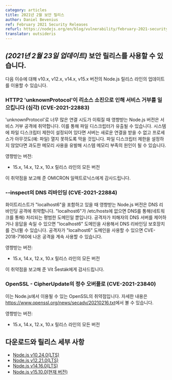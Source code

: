 ```yaml
---
category: articles
title: 2021년 2월 보안 릴리스
author: Daniel Bevenius
ref: February 2021 Security Releases
refurl: https://nodejs.org/en/blog/vulnerability/february-2021-security-releases
translator: outsideris
---
```


<!--
## _(Update 23-Feb-2021)_ Security releases available

Updates are now available for v10.x, v12.x, v14.x and v15.x Node.js release lines for the following issues.
-->

## _(2021년 2월 23일 업데이트)_ 보안 릴리스를 사용할 수 있습니다.

다음 이슈에 대해 v10.x, v12.x, v14.x, v15.x 버전의 Node.js 릴리스 라인의 업데이트를 이용할 수 있습니다.

<!--
### HTTP2 'unknownProtocol' cause Denial of Service by resource exhaustion (Critical) (CVE-2021-22883)

Affected Node.js versions are vulnerable to denial of service attacks when too many connection attempts with an 'unknownProtocol' are established. This leads to a leak of file descriptors. If a file descriptor limit is configured on the system, then the server is unable to accept new connections and prevent the process also from opening, e.g. a file. If no file descriptor limit is configured, then this lead to an excessive memory usage and cause the system to run out of memory.

Impacts:
* All versions of the 15.x, 14.x, 12.x and 10.x releases lines

Thank you to OMICRON electronics for reporting this vulnerability.
-->

### HTTP2 'unknownProtocol'이 리소스 소진으로 인해 서비스 거부를 일으킵니다 (심각) (CVE-2021-22883)

'unknownProtocol'로 너무 많은 연결 시도가 이뤄질 때 영향받는 Node.js 버전은 서비스 거부 공격에
취약합니다. 이를 통해 파일 디스크립터가 유출될 수 있습니다. 시스템에 파일 디스크립터 제한이 설정되어
있다면 서버는 새로운 연결을 받을 수 없고 프로세스가 아무것도(예: 파일) 열지 못하도록 막을 것입니다.
파일 디스크립터 제한을 설정하지 않았다면 과도한 메모리 사용을 유발해 시스템
메모리 부족의 원인이 될 수 있습니다.

영향받는 버전:
* 15.x, 14.x, 12.x, 10.x 릴리스 라인의 모든 버전

이 취약점을 보고해 준 OMICRON 일렉트로닉스에게 감사드립니다.

<!--
### DNS rebinding in --inspect (CVE-2021-22884)

Affected Node.js versions are vulnerable to a DNS rebinding attack when the whitelist includes “localhost6”. When “localhost6” is not present in /etc/hosts, it is just an ordinary domain that is resolved via DNS, i.e., over network. If the attacker controls the victim's DNS server or can spoof its responses, the DNS rebinding protection can be bypassed by using the “localhost6” domain. As long as the attacker uses the “localhost6” domain, they can still apply the attack described in CVE-2018-7160.

Impacts:
* All versions of the 15.x, 14.x, 12.x and 10.x releases lines

Thank you to Vít Šesták for reporting this vulnerability
-->

### --inspect의 DNS 리바인딩 (CVE-2021-22884)

화이트리스트가 "localhost6"을 포함하고 있을 때 영향받는 Node.js 버전은 DNS 리바인딩 공격에
취약합니다. "localhost6"가 /etc/hosts에 없으면 DNS를 통해(네트워크를 통해) 처리되는 평범한
도메인일 뿐입니다. 공격자가 피해자의 DNS 서버를 제어하거나 응답을 속일 수 있으면 "localhost6"
도메인을 사용해서 DNS 리바인딩 보호장치를 건너뛸 수 있습니다. 공격자가 "localhost6" 도메인을
사용할 수 있으면 CVE-2018-7160에 나온 공격을 계속 사용할 수 있습니다.

영향받는 버전:
* 15.x, 14.x, 12.x, 10.x 릴리스 라인의 모든 버전

이 취약점을 보고해 준 Vít Šesták에게 감사드립니다.

<!--
### OpenSSL - Integer overflow in CipherUpdate (CVE-2021-23840)

This is a vulnerability in OpenSSL which may be exploited through Node.js. You can read more about it in
https://www.openssl.org/news/secadv/20210216.txt

Impacts:
* All versions of the 15.x, 14.x, 12.x and 10.x releases lines
-->

### OpenSSL - CipherUpdate의 정수 오버플로 (CVE-2021-23840)

이는 Node.js에서 이용될 수 있는 OpenSSL의 취약점입니다.
자세한 내용은 <https://www.openssl.org/news/secadv/20210216.txt>에서 볼 수 있습니다.

영향받는 버전:
* 15.x, 14.x, 12.x, 10.x 릴리스 라인의 모든 버전

<!--
## Downloads and release details

* [Node.js v10.24.0 (LTS)](https://nodejs.org/en/blog/release/v10.24.0/)
* [Node.js v12.21.0 (LTS)](https://nodejs.org/en/blog/release/v12.21.0/)
* [Node.js v14.16.0 (LTS)](https://nodejs.org/en/blog/release/v14.16.0/)
* [Node.js v15.10.0 (Current)](https://nodejs.org/en/blog/release/v15.10.0/)
-->

## 다운로드와 릴리스 세부 사항

* [Node.js v10.24.0(LTS)](/nodejs-ko/articles/2021/02/23/release-v10.24.0/)
* [Node.js v12.21.0(LTS)](/nodejs-ko/articles/2021/02/23/release-v12.21.0/)
* [Node.js v14.16.0(LTS)](/nodejs-ko/articles/2021/02/23/release-v14.16.0/)
* [Node.js v15.10.0(현재 버전)](/nodejs-ko/articles/2021/02/23/release-v15.10.0/)
